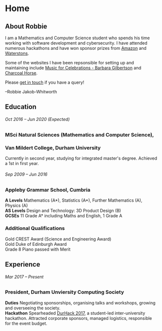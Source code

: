 # Home

## About Robbie
I am a Mathematics and Computer Science student who spends his time working with software development and cybersecurity. I have attended numerous hackathons and have won sponsor prizes from [Amazon](https://aws.amazon.com/) and [Waterstons](https://www.waterstons.com/).

Some of the websites I have been repsonsible for setting up and maintaining include [Music for Celebrations - Barbara Gilbertson](http://barbaragilbertson.co.uk) and [Charcoal Horse](https://charcoalhorse.co.uk).

Please [get in touch](#) if you have a query!

–Robbie Jakob-Whitworth

## Education
###### Oct 2016 – Jun 2020 (Expected)
### MSci Natural Sciences (Mathematics and Computer Science),
### Van Mildert College, Durham University
Currently in second year, studying for integrated master's degree.
Achieved a 1st in first year.

###### Sep 2009 – Jun 2016
### Appleby Grammar School, Cumbria
**A Levels**  Mathematics (A*), Statistics (A*), Further Mathematics (A), Physics (A)  
**AS Levels** Design and Technology: 3D Product Design (B)  
**GCSEs**     11 Grade A* including Maths and English, 1 Grade A

### Additional Qualifications
Gold CREST Award (Science and Engineering Award)  
Gold Duke of Edinburgh Award  
Grade 8 Piano passed with Merit

## Experience
###### Mar 2017 – Present
### President, Durham Unviersity Computing Society
**Duties** Negotiating sponsorships, organising talks and workshops, growing and overseeing the society.  
**Hackathon** Spearheaded [DurHack 2017](http://durhack.tech), a student-led inter-university hackathon. Attracted corporate sponsors, managed logistics, responsible for the event budget.

